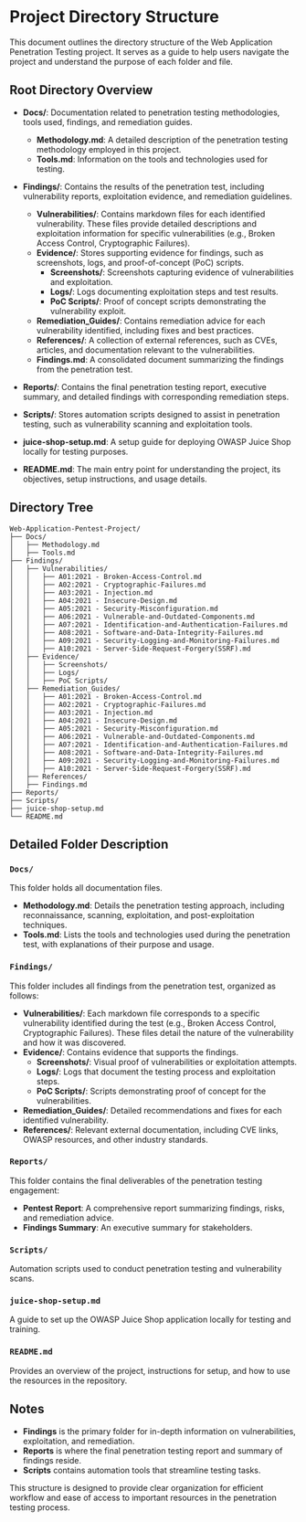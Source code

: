# Project Directory Structure

This document outlines the directory structure of the Web Application Penetration Testing project. It serves as a guide to help users navigate the project and understand the purpose of each folder and file.

## Root Directory Overview

- **Docs/**: Documentation related to penetration testing methodologies, tools used, findings, and remediation guides.
  - **Methodology.md**: A detailed description of the penetration testing methodology employed in this project.
  - **Tools.md**: Information on the tools and technologies used for testing.

- **Findings/**: Contains the results of the penetration test, including vulnerability reports, exploitation evidence, and remediation guidelines.
  - **Vulnerabilities/**: Contains markdown files for each identified vulnerability. These files provide detailed descriptions and exploitation information for specific vulnerabilities (e.g., Broken Access Control, Cryptographic Failures).
  - **Evidence/**: Stores supporting evidence for findings, such as screenshots, logs, and proof-of-concept (PoC) scripts.
    - **Screenshots/**: Screenshots capturing evidence of vulnerabilities and exploitation.
    - **Logs/**: Logs documenting exploitation steps and test results.
    - **PoC Scripts/**: Proof of concept scripts demonstrating the vulnerability exploit.
  - **Remediation_Guides/**: Contains remediation advice for each vulnerability identified, including fixes and best practices.
  - **References/**: A collection of external references, such as CVEs, articles, and documentation relevant to the vulnerabilities.
  - **Findings.md**: A consolidated document summarizing the findings from the penetration test.

- **Reports/**: Contains the final penetration testing report, executive summary, and detailed findings with corresponding remediation steps.
  
- **Scripts/**: Stores automation scripts designed to assist in penetration testing, such as vulnerability scanning and exploitation tools.

- **juice-shop-setup.md**: A setup guide for deploying OWASP Juice Shop locally for testing purposes.

- **README.md**: The main entry point for understanding the project, its objectives, setup instructions, and usage details.

## Directory Tree

    Web-Application-Pentest-Project/
    ├── Docs/
    │   ├── Methodology.md
    │   ├── Tools.md
    ├── Findings/
    │   ├── Vulnerabilities/
    │   │   ├── A01:2021 - Broken-Access-Control.md
    │   │   ├── A02:2021 - Cryptographic-Failures.md
    │   │   ├── A03:2021 - Injection.md
    │   │   ├── A04:2021 - Insecure-Design.md
    │   │   ├── A05:2021 - Security-Misconfiguration.md
    │   │   ├── A06:2021 - Vulnerable-and-Outdated-Components.md
    │   │   ├── A07:2021 - Identification-and-Authentication-Failures.md
    │   │   ├── A08:2021 - Software-and-Data-Integrity-Failures.md
    │   │   ├── A09:2021 - Security-Logging-and-Monitoring-Failures.md
    │   │   ├── A10:2021 - Server-Side-Request-Forgery(SSRF).md
    │   ├── Evidence/
    │   │   ├── Screenshots/
    │   │   ├── Logs/
    │   │   ├── PoC Scripts/
    │   ├── Remediation_Guides/
    │   │   ├── A01:2021 - Broken-Access-Control.md
    │   │   ├── A02:2021 - Cryptographic-Failures.md
    │   │   ├── A03:2021 - Injection.md
    │   │   ├── A04:2021 - Insecure-Design.md
    │   │   ├── A05:2021 - Security-Misconfiguration.md
    │   │   ├── A06:2021 - Vulnerable-and-Outdated-Components.md
    │   │   ├── A07:2021 - Identification-and-Authentication-Failures.md
    │   │   ├── A08:2021 - Software-and-Data-Integrity-Failures.md
    │   │   ├── A09:2021 - Security-Logging-and-Monitoring-Failures.md
    │   │   ├── A10:2021 - Server-Side-Request-Forgery(SSRF).md
    │   ├── References/
    │   ├── Findings.md
    ├── Reports/
    ├── Scripts/
    ├── juice-shop-setup.md
    └── README.md


## Detailed Folder Description

### `Docs/`
This folder holds all documentation files.
- **Methodology.md**: Details the penetration testing approach, including reconnaissance, scanning, exploitation, and post-exploitation techniques.
- **Tools.md**: Lists the tools and technologies used during the penetration test, with explanations of their purpose and usage.

### `Findings/`
This folder includes all findings from the penetration test, organized as follows:
- **Vulnerabilities/**: Each markdown file corresponds to a specific vulnerability identified during the test (e.g., Broken Access Control, Cryptographic Failures). These files detail the nature of the vulnerability and how it was discovered.
- **Evidence/**: Contains evidence that supports the findings.
  - **Screenshots/**: Visual proof of vulnerabilities or exploitation attempts.
  - **Logs/**: Logs that document the testing process and exploitation steps.
  - **PoC Scripts/**: Scripts demonstrating proof of concept for the vulnerabilities.
- **Remediation_Guides/**: Detailed recommendations and fixes for each identified vulnerability.
- **References/**: Relevant external documentation, including CVE links, OWASP resources, and other industry standards.

### `Reports/`
This folder contains the final deliverables of the penetration testing engagement:
- **Pentest Report**: A comprehensive report summarizing findings, risks, and remediation advice.
- **Findings Summary**: An executive summary for stakeholders.

### `Scripts/`
Automation scripts used to conduct penetration testing and vulnerability scans.

### `juice-shop-setup.md`
A guide to set up the OWASP Juice Shop application locally for testing and training.

### `README.md`
Provides an overview of the project, instructions for setup, and how to use the resources in the repository.

## Notes
- **Findings** is the primary folder for in-depth information on vulnerabilities, exploitation, and remediation.
- **Reports** is where the final penetration testing report and summary of findings reside.
- **Scripts** contains automation tools that streamline testing tasks.

This structure is designed to provide clear organization for efficient workflow and ease of access to important resources in the penetration testing process.


